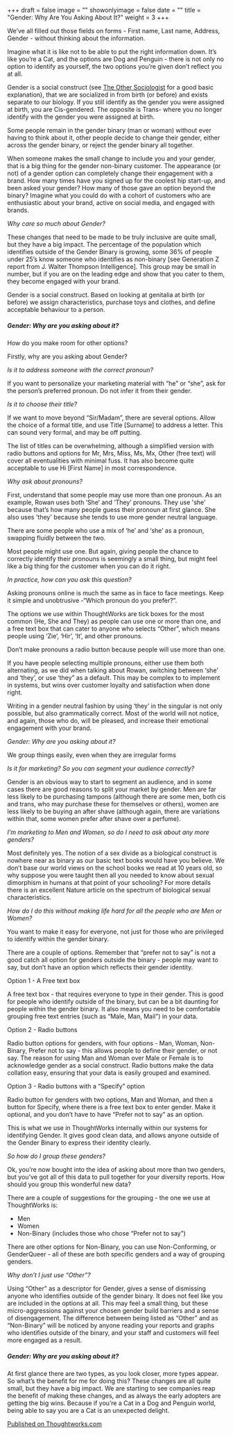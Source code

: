 +++
draft = false
image = ""
showonlyimage = false
date = ""
title = "Gender: Why Are You Asking About It?"
weight = 3
+++

We’ve all filled out those fields on forms - First name, Last name, Address, Gender - without thinking about the information.

Imagine what it is like not to be able to put the right information down. It’s like you’re a Cat, and the options are Dog and Penguin - there is not only no option to identify as yourself, the two options you’re given don’t reflect you at all.
<!--more-->
Gender is a social construct (see [The Other Sociologist](https://othersociologist.com/sociology-of-gender/) for a good basic explanation), that we are socialized in from birth (or before) and exists separate to our biology. If you still identify as the gender you were assigned at birth, you are Cis-gendered. The opposite is Trans- where you no longer identify with the gender you were assigned at birth.

Some people remain in the gender binary (man or woman) without ever having to think about it, other people decide to change their gender, either across the gender binary, or reject the gender binary all together.

When someone makes the small change to include you and your gender, that is a big thing for the gender non-binary customer. The appearance (or not) of a gender option can completely change their engagement with a brand. How many times have you signed up for the coolest hip start-up, and been asked your gender? How many of those gave an option beyond the binary? Imagine what you could do with a cohort of customers who are enthusiastic about your brand, active on social media, and engaged with brands.

_Why care so much about Gender?_

These changes that need to be made to be truly inclusive are quite small, but they have a big impact. The percentage of the population which identifies outside of the Gender Binary is growing, some 36% of people under 25’s know someone who identifies as non-binary [see Generation Z report from J. Walter Thompson Intelligence]. This group may be small in number, but if you are on the leading edge and show that you cater to them, they become engaged with your brand.

Gender is a social construct. Based on looking at genitalia at birth (or before) we assign characteristics, purchase toys and clothes, and define acceptable behaviour to a person.

##### Gender: Why are you asking about it?
How do you make room for other options?

Firstly, why are you asking about Gender?

_Is it to address someone with the correct pronoun?_

If you want to personalize your marketing material with “he” or “she”, ask for the person’s preferred pronoun. Do not infer it from their gender.

_Is it to choose their title?_

If we want to move beyond “Sir/Madam”, there are several options. Allow the choice of a formal title, and use Title [Surname] to address a letter. This can sound very formal, and may be off putting.

The list of titles can be overwhelming, although a simplified version with radio buttons and options for Mr, Mrs, Miss, Ms, Mx, Other (free text) will cover all eventualities with minimal fuss. It has also become quite acceptable to use Hi [First Name] in most correspondence.

_Why ask about pronouns?_

First, understand that some people may use more than one pronoun. As an example, Rowan uses both ‘She’ and ‘They’ pronouns. They use 'she' because that’s how many people guess their pronoun at first glance. She also uses 'they' because she tends to use more gender neutral language.

There are some people who use a mix of ‘he’ and ‘she’ as a pronoun, swapping fluidly between the two.

Most people might use one. But again, giving people the chance to correctly identify their pronouns is seemingly a small thing, but might feel like a big thing for the customer when you can do it right.

_In practice, how can you ask this question?_

Asking pronouns online is much the same as in face to face meetings. Keep it simple and unobtrusive -“Which pronoun do you prefer?”.

The options we use within ThoughtWorks are tick boxes for the most common (He, She and They) as people can use one or more than one, and a free text box that can cater to anyone who selects “Other”, which means people using ‘Zie’, ‘Hir’, ‘It’, and other pronouns.

Don’t make pronouns a radio button because people will use more than one.

If you have people selecting multiple pronouns, either use them both alternating, as we did when talking about Rowan, switching between ‘she’ and ‘they’, or use ‘they” as a default. This may be complex to to implement in systems, but wins over customer loyalty and satisfaction when done right.

Writing in a gender neutral fashion by using ‘they’ in the singular is not only possible, but also grammatically correct. Most of the world will not notice, and again, those who do, will be pleased, and increase their emotional engagement with your brand.

_Gender: Why are you asking about it?_

We group things easily, even when they are irregular forms

_Is it for marketing? So you can segment your audience correctly?_

Gender is an obvious way to start to segment an audience, and in some cases there are good reasons to split your market by gender. Men are far less likely to be purchasing tampons (although there are some men, both cis and trans, who may purchase these for themselves or others), women are less likely to be buying an after shave (although again, there are variations within that, some women prefer after shave over a perfume).

_I’m marketing to Men and Women, so do I need to ask about any more genders?_

Most definitely yes. The notion of a sex divide as a biological construct is nowhere near as binary as our basic text books would have you believe. We don’t base our world views on the school books we read at 10 years old, so why suppose you were taught then all you needed to know about sexual dimorphism in humans at that point of your schooling? For more details there is an excellent Nature article on the spectrum of biological sexual characteristics.

_How do I do this without making life hard for all the people who are Men or Women?_

You want to make it easy for everyone, not just for those who are privileged to identify within the gender binary.

There are a couple of options. Remember that “prefer not to say” is not a good catch all option for genders outside the binary - people may want to say, but don’t have an option which reflects their gender identity.

Option 1 - A Free text box

A free text box - that requires everyone to type in their gender. This is good for people who identify outside of the binary, but can be a bit daunting for people within the gender binary. It also means you need to be comfortable grouping free text entries (such as “Male, Man, Mail”) in your data.

Option 2 - Radio buttons

Radio button options for genders, with four options - Man, Woman, Non-Binary, Prefer not to say - this allows people to define their gender, or not say. The reason for using Man and Woman over Male or Female is to acknowledge gender as a social construct. Radio buttons make the data collation easy, ensuring that your data is easily grouped and examined.

Option 3 - Radio buttons with a “Specify” option

Radio button for genders with two options, Man and Woman, and then a button for Specify, where there is a free text box to enter gender. Make it optional, and you don’t have to have “Prefer not to say” as an option.

This is what we use in ThoughtWorks internally within our systems for identifying Gender. It gives good clean data, and allows anyone outside of the Gender Binary to express their identity clearly.

_So how do I group these genders?_

Ok, you’re now bought into the idea of asking about more than two genders, but you’ve got all of this data to pull together for your diversity reports. How should you group this wonderful new data?

There are a couple of suggestions for the grouping - the one we use at ThoughtWorks is: 
* Men
* Women
* Non-Binary (includes those who chose “Prefer not to say”)

There are other options for Non-Binary, you can use Non-Conforming, or GenderQueer - all of these are both specific genders and a way of grouping genders.

_Why don’t I just use “Other”?_

Using “Other” as a descriptor for Gender, gives a sense of dismissing anyone who identifies outside of the gender binary. It does not feel like you are included in the options at all. This may feel a small thing, but these micro-aggressions against your chosen gender build barriers and a sense of disengagement. The difference between being listed as “Other” and as “Non-Binary” will be noticed by anyone reading your reports and graphs who identifies outside of the binary, and your staff and customers will feel more engaged as a result.

##### Gender: Why are you asking about it?
At first glance there are two types, as you look closer, more types appear.
So what’s the benefit for me for doing this?
These changes are all quite small, but they have a big impact. We are starting to see companies reap the benefit of making these changes, and as always the early adopters are getting the big wins. Because if you’re a Cat in a Dog and Penguin world, being able to say you are a Cat is an unexpected delight.



[Published on Thoughtworks.com](https://www.thoughtworks.com/insights/blog/gender-why-are-you-asking-about-it)
